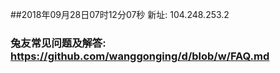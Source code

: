 ##2018年09月28日07时12分07秒 新址: 104.248.253.2
### 兔友常见问题及解答: https://github.com/wanggonging/d/blob/w/FAQ.md
